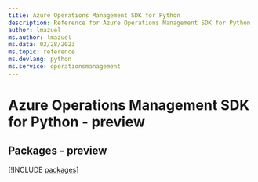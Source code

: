 ```yaml
---
title: Azure Operations Management SDK for Python
description: Reference for Azure Operations Management SDK for Python
author: lmazuel
ms.author: lmazuel
ms.data: 02/28/2023
ms.topic: reference
ms.devlang: python
ms.service: operationsmanagement
---
```

# Azure Operations Management SDK for Python - preview
## Packages - preview
[!INCLUDE [packages](operations-management-index.md)]